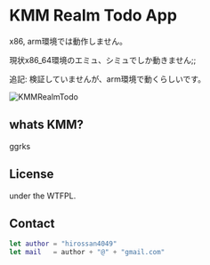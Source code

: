 # KMM Realm Todo App

x86, arm環境では動作しません。

現状x86_64環境のエミュ、シミュでしか動きません;;

追記: 検証していませんが、arm環境で動くらしいです。

![KMMRealmTodo](https://user-images.githubusercontent.com/50548952/112713757-1c33a380-8f1a-11eb-910a-e968871eb30c.gif)


## whats KMM?

ggrks


## License

under the WTFPL.

## Contact

```swift
let author = "hirossan4049"
let mail   = author + "@" + "gmail.com"
```
